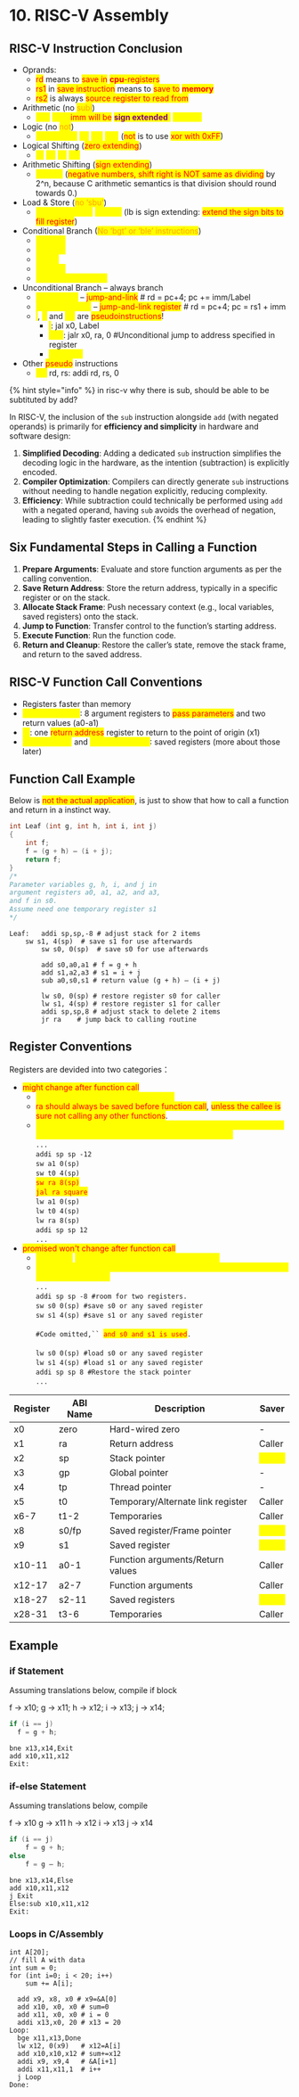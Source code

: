 # 10. RISC-V Assembly

## RISC-V Instruction Conclusion

* Oprands:
  * <mark style="color:red;">rd</mark> means to <mark style="color:red;">save in</mark> <mark style="color:red;"></mark><mark style="color:red;">**cpu**</mark><mark style="color:red;">-registers</mark>
  * <mark style="color:red;">rs1</mark> in <mark style="color:red;">save instruction</mark> means to <mark style="color:red;">save to</mark> <mark style="color:red;"></mark><mark style="color:red;">**memory**</mark>
  * <mark style="color:red;">rs2</mark> is always <mark style="color:red;">source register to read from</mark>
* Arithmetic (no <mark style="color:orange;">subi</mark>)
  * <mark style="color:yellow;">add</mark> <mark style="color:yellow;">addi(</mark><mark style="color:red;">imm will be</mark> <mark style="color:purple;">**sign extended**</mark><mark style="color:yellow;">)</mark> <mark style="color:yellow;">sub mul</mark>
* Logic (no <mark style="color:orange;">not</mark>)
  * <mark style="color:yellow;">and andi or</mark> <mark style="color:yellow;">ori</mark>  <mark style="color:yellow;">xor</mark> <mark style="color:yellow;">xori</mark> (<mark style="color:red;">not</mark> is to use <mark style="color:red;">xor with 0xFF</mark>)&#x20;
* Logical Shifting (<mark style="color:red;">zero extending</mark>)
  * <mark style="color:yellow;">sll</mark> <mark style="color:yellow;">slli</mark> <mark style="color:yellow;">srl</mark> <mark style="color:yellow;">srli</mark>
* Arithmetic Shifting (<mark style="color:red;">sign extending</mark>)
  * <mark style="color:yellow;">sra srai</mark> (<mark style="color:red;">negative numbers, shift right is NOT same as dividing</mark> by 2^n, because C arithmetic semantics is that division should round towards 0.)
* Load & Store (<mark style="color:orange;">no ‘sbu’</mark>)
  * <mark style="color:yellow;">lw/sw, lh, lb/sb,</mark> <mark style="color:yellow;">lbu, lhu</mark> (lb is sign extending: <mark style="color:red;">extend the sign bits to fill register</mark>)
* Conditional Branch (<mark style="color:orange;">No ‘bgt’ or ‘ble’ instructions</mark>)
  * <mark style="color:yellow;">beq: = ?</mark>
  * <mark style="color:yellow;">bne: ≠ ?</mark>
  * <mark style="color:yellow;">blt: \<?</mark>
  * <mark style="color:yellow;">bge: ≥ ?</mark>
  * <mark style="color:yellow;">bltu: < ? (unsigned)</mark>
* Unconditional Branch – always branch&#x20;
  * <mark style="color:yellow;">jal  rd, Label</mark> – <mark style="color:red;">jump-and-link</mark> # rd = pc+4; pc += imm/Label
  * <mark style="color:yellow;">jalr rd, rs1, imm</mark> – <mark style="color:red;">jump-and-link register</mark> # rd = pc+4; pc = rs1 + imm
  * <mark style="color:yellow;">j</mark>, <mark style="color:yellow;">jr</mark> and <mark style="color:yellow;">ret</mark> are <mark style="color:red;">pseudoinstructions</mark>!
    * <mark style="color:yellow;">j</mark>: jal x0, Label
    * <mark style="color:yellow;">jr ra</mark>: jalr x0, ra, 0 #Unconditional jump to address specified in register
    * <mark style="color:yellow;">ret = jr ra</mark>
* Other <mark style="color:red;">pseudo</mark> instructions
  * <mark style="color:yellow;">mv</mark> rd, rs: addi rd, rs, 0

{% hint style="info" %}
in risc-v why there is sub, should be able to be subtituted by add?



In RISC-V, the inclusion of the `sub` instruction alongside `add` (with negated operands) is primarily for **efficiency and simplicity** in hardware and software design:

1. **Simplified Decoding**: Adding a dedicated `sub` instruction simplifies the decoding logic in the hardware, as the intention (subtraction) is explicitly encoded.
2. **Compiler Optimization**: Compilers can directly generate `sub` instructions without needing to handle negation explicitly, reducing complexity.
3. **Efficiency**: While subtraction could technically be performed using `add` with a negated operand, having `sub` avoids the overhead of negation, leading to slightly faster execution.
{% endhint %}

## Six Fundamental Steps in Calling a Function

1. **Prepare Arguments**: Evaluate and store function arguments as per the calling convention.
2. **Save Return Address**: Store the return address, typically in a specific register or on the stack.
3. **Allocate Stack Frame**: Push necessary context (e.g., local variables, saved registers) onto the stack.
4. **Jump to Function**: Transfer control to the function’s starting address.
5. **Execute Function**: Run the function code.
6. **Return and Cleanup**: Restore the caller’s state, remove the stack frame, and return to the saved address.

## RISC-V Function Call Conventions

* Registers faster than memory
* <mark style="color:yellow;">a0–a7 (x10-x17)</mark>: 8 argument registers to <mark style="color:red;">pass parameters</mark> and two return values (a0-a1)&#x20;
* <mark style="color:yellow;">ra</mark>: one <mark style="color:red;">return address</mark> register to return to the point of origin (x1)&#x20;
* <mark style="color:yellow;">s0-s1 (x8-x9)</mark> and <mark style="color:yellow;">s2-s11 (x18-x27)</mark>: saved registers (more about those later)

## Function Call Example

Below is <mark style="color:red;">not the actual application</mark>, is just to show that how to call a function and return in a instinct way.

```c
int Leaf (int g, int h, int i, int j)
{
    int f;
    f = (g + h) – (i + j);
    return f;
}
/*
Parameter variables g, h, i, and j in 
argument registers a0, a1, a2, and a3, 
and f in s0.
Assume need one temporary register s1
*/
```

```wasm
Leaf: 	addi sp,sp,-8 # adjust stack for 2 items
	sw s1, 4(sp)  # save s1 for use afterwards
      	sw s0, 0(sp)  # save s0 for use afterwards

      	add s0,a0,a1 # f = g + h
      	add s1,a2,a3 # s1 = i + j
      	sub a0,s0,s1 # return value (g + h) – (i + j)

      	lw s0, 0(sp) # restore register s0 for caller 
      	lw s1, 4(sp) # restore register s1 for caller
      	addi sp,sp,8 # adjust stack to delete 2 items
      	jr ra 	 # jump back to calling routine
```

## Register Conventions

Registers are devided into two categories：

* <mark style="color:red;">might change after function call</mark>
  * <mark style="color:yellow;">a0-a7, ra, “temporary registers” t0-t6.</mark>
  * <mark style="color:red;">ra should always be saved before function call</mark>, <mark style="color:red;">unless the callee is sure not calling any other functions</mark>.
  * <mark style="color:yellow;">should be saved by caller before calling another function, only save registers in use is OK if you know what you are doing.</mark>\
    `...`\
    `addi sp sp -12`\
    `sw a1 0(sp)`\
    `sw t0 4(sp)`\
    <mark style="color:red;">`sw ra 8(sp)`</mark>\
    <mark style="color:red;">`jal ra square`</mark>\
    `lw a1 0(sp)`\
    `lw t0 4(sp)`\
    `lw ra 8(sp)`\
    `addi sp sp 12`\
    `...`
* <mark style="color:red;">promised  won't change after function call</mark>
  * <mark style="color:yellow;">sp, gp, tp,</mark> <mark style="color:yellow;">“saved registers” s0- s11 (s0 is also fp).</mark>
  * <mark style="color:yellow;">should be save by callee (saved in the beginning of the function, and restored in the end).</mark>\
    `...`\
    `addi sp sp -8 #room for two registers.`\
    `sw s0 0(sp) #save s0 or any saved register`\
    `sw s1 4(sp) #save s1 or any saved register`\
    \
    `#Code omitted,`` `<mark style="color:red;">`and s0 and s1 is used`</mark>`.`\
    \
    `lw s0 0(sp) #load s0 or any saved register`\
    `lw s1 4(sp) #load s1 or any saved register`\
    `addi sp sp 8 #Restore the stack pointer`\
    `...`

| Register | ABI Name | Description                       | Saver                                     |
| -------- | -------- | --------------------------------- | ----------------------------------------- |
| x0       | zero     | Hard-wired zero                   | -                                         |
| x1       | ra       | Return address                    | Caller                                    |
| x2       | sp       | Stack pointer                     | <mark style="color:yellow;">Callee</mark> |
| x3       | gp       | Global pointer                    | -                                         |
| x4       | tp       | Thread pointer                    | -                                         |
| x5       | t0       | Temporary/Alternate link register | Caller                                    |
| x6-7     | t1-2     | Temporaries                       | Caller                                    |
| x8       | s0/fp    | Saved register/Frame pointer      | <mark style="color:yellow;">Callee</mark> |
| x9       | s1       | Saved register                    | <mark style="color:yellow;">Callee</mark> |
| x10-11   | a0-1     | Function arguments/Return values  | Caller                                    |
| x12-17   | a2-7     | Function arguments                | Caller                                    |
| x18-27   | s2-11    | Saved registers                   | <mark style="color:yellow;">Callee</mark> |
| x28-31   | t3-6     | Temporaries                       | Caller                                    |

## Example

### if Statement

Assuming translations below, compile if block

&#x20;f → x10; g → x11; h → x12;  i → x13; j → x14;

```c
if (i == j)  
  f = g + h;
```

```wasm
bne x13,x14,Exit
add x10,x11,x12
Exit:
```

### if-else Statement

Assuming translations below, compile

&#x20; f → x10  g → x11    h → x12  i → x13    j → x14

```c
if (i == j)
    f = g + h; 
else
    f = g – h;
```

```wasm
bne x13,x14,Else 
add x10,x11,x12 
j Exit 
Else:sub x10,x11,x12
Exit: 
```

### Loops in C/Assembly

```
int A[20];
// fill A with data
int sum = 0;
for (int i=0; i < 20; i++)
    sum += A[i];
```

```wasm
  add x9, x8, x0 # x9=&A[0]
  add x10, x0, x0 # sum=0
  add x11, x0, x0 # i = 0
  addi x13,x0, 20 # x13 = 20
Loop:
  bge x11,x13,Done
  lw x12, 0(x9)   # x12=A[i]
  add x10,x10,x12 # sum+=x12
  addi x9, x9,4   # &A[i+1]
  addi x11,x11,1  # i++
  j Loop
Done:  
```
